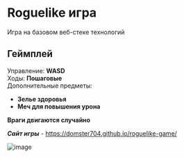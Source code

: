 # Roguelike игра

Игра на базовом веб-стеке технологий

## Геймплей
Управление: **WASD**<br>
Ходы: **Пошаговые**<br>
Дополнительные предметы:
- **Зелье здоровья**
- **Меч для повышения урона**

**Враги двигаются случайно**

_**Сайт игры**_ - https://domster704.github.io/roguelike-game/

![image](https://github.com/domster704/roguelike/assets/61056244/7015a028-f76d-473d-9fac-226094b6b14d)
